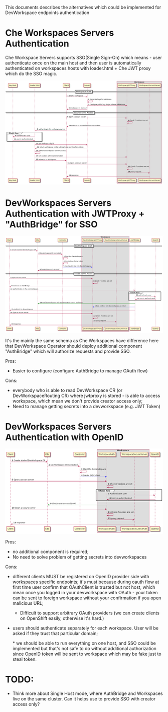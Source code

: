 This documents describes the alternatives which could be implemented for DevWorkspace endpoints authentication

# Che Workspaces Servers Authentication

Che Workspace Servers supports SSO(Single Sign-On) which means - user authenticate once on the main host and then user is automatically authenticated on workspaces hosts with loader.html + Che JWT proxy which do the SSO magic.

![](jwtproxy-current.png)

# DevWorkspaces Servers Authentication with JWTProxy + "AuthBridge" for SSO

![](jwtproxy+auth_bridge-next.png)

It's the mainly the same schema as Che Workspaces have difference here that DevWorkspace Operator should deploy additional component "AuthBridge" which will authorize requests and provide SSO.

Pros:
- Easier to configure (configure AuthBridge to manage OAuth flow)

Cons:
- everybody who is able to read DevWorkspace CR (or DevWorkspaceRouting CR) where jwtproxy is stored - is able to access workspace, which mean we don't provide creator access only;
- Need to manage getting secrets into a devworkspace (e.g. JWT Token)

# DevWorkspaces Servers Authentication with OpenID

![](openid-next.png)

Pros:
- no additional component is required;
- No need to solve problem of getting secrets into devworkspaces

Cons:
- different clients MUST be registered on OpenID provider side with workspaces specific endpoints; it's must because during oauth flow at first time user confirm that OAuthClient is trusted but not host, which mean once you logged in your devworkspace with OAuth - your token can be sent to foreign workspace without your confirmation if you open malicious  URL;
  - Difficult to support arbitrary OAuth providers (we can create clients on OpenShift easily, otherwise it's hard.)
- users should authenticate separately for each workspace. User will be asked if they trust that particular domain;

  \* we should be able to run everything on one host, and SSO could be implemented but that's not safe to do without additional authorization since OpenID token will be sent to workspace which may be fake just to steal token.

# TODO:
- Think more about Single Host mode, where AuthBridge and Workspaces live on the same cluster. Can it helps use to provide SSO with creator access only?
